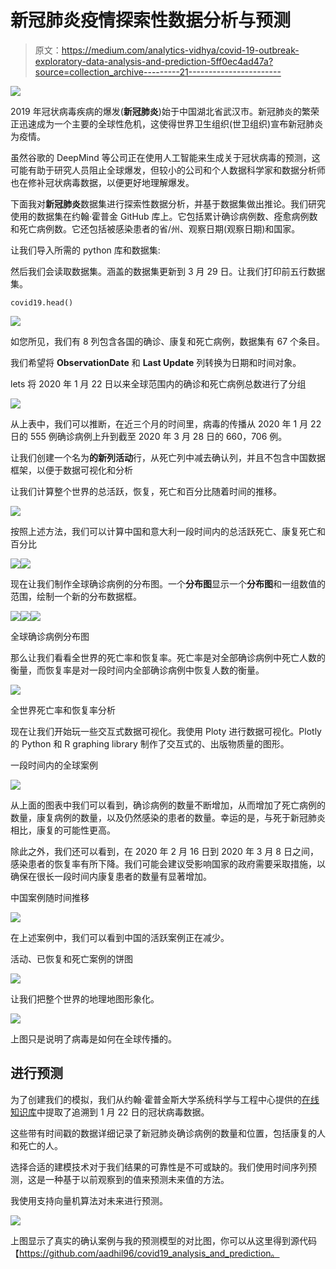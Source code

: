 # 新冠肺炎疫情探索性数据分析与预测

> 原文：<https://medium.com/analytics-vidhya/covid-19-outbreak-exploratory-data-analysis-and-prediction-5ff0ec4ad47a?source=collection_archive---------21----------------------->

![](img/d683f284dd2d7cc5703109373c85d09e.png)

2019 年冠状病毒疾病的爆发(**新冠肺炎**)始于中国湖北省武汉市。新冠肺炎的繁荣正迅速成为一个主要的全球性危机，这使得世界卫生组织(世卫组织)宣布新冠肺炎为疫情。

虽然谷歌的 DeepMind 等公司正在使用人工智能来生成关于冠状病毒的预测，这可能有助于研究人员阻止全球爆发，但较小的公司和个人数据科学家和数据分析师也在修补冠状病毒数据，以便更好地理解爆发。

下面我对**新冠肺炎**数据集进行探索性数据分析，并基于数据集做出推论。我们研究使用的数据集在约翰·霍普金 GitHub 库上。它包括累计确诊病例数、痊愈病例数和死亡病例数。它还包括被感染患者的省/州、观察日期(观察日期)和国家。

让我们导入所需的 python 库和数据集:

然后我们会读取数据集。涵盖的数据集更新到 3 月 29 日。让我们打印前五行数据集。

```
covid19.head()
```

![](img/2018edb26c9cdafa8c3f2212d3e63bf6.png)

如您所见，我们有 8 列包含各国的确诊、康复和死亡病例，数据集有 67 个条目。

我们希望将 **ObservationDate** 和 **Last Update** 列转换为日期和时间对象。

lets 将 2020 年 1 月 22 日以来全球范围内的确诊和死亡病例总数进行了分组

![](img/dc796f72204ee8974ed939a6ae56729c.png)

从上表中，我们可以推断，在近三个月的时间里，病毒的传播从 2020 年 1 月 22 日的 555 例确诊病例上升到截至 2020 年 3 月 28 日的 660，706 例。

让我们创建一个名为**的新列活动**行，从死亡列中减去确认列，并且不包含中国数据框架，以便于数据可视化和分析

让我们计算整个世界的总活跃，恢复，死亡和百分比随着时间的推移。

![](img/3616cfad48e39818c596e2b5791868f3.png)

按照上述方法，我们可以计算中国和意大利一段时间内的总活跃死亡、康复死亡和百分比

![](img/52d929684ed4c69dcc570e76c7155e65.png)![](img/5ef27c544638b9b36ce1c4b81021f682.png)

现在让我们制作全球确诊病例的分布图。一个**分布图**显示一个**分布图**和一组数值的范围，绘制一个新的分布数据框。

![](img/fc1b5fb0cc34d5e6567df042c2a87dbb.png)![](img/7db711ded2cba2de989777944ef50d5d.png)![](img/2c90f2feddd3de9a5d120c7b939ba2e6.png)

全球确诊病例分布图

那么让我们看看全世界的死亡率和恢复率。死亡率是对全部确诊病例中死亡人数的衡量，而恢复率是对一段时间内全部确诊病例中恢复人数的衡量。

![](img/c42af7a305e2084907c22eb6d6c9fa5c.png)

全世界死亡率和恢复率分析

现在让我们开始玩一些交互式数据可视化。我使用 Ploty 进行数据可视化。Plotly 的 Python 和 R graphing library 制作了交互式的、出版物质量的图形。

一段时间内的全球案例

![](img/72f9c7f203230ae65660c3c6f02739f6.png)

从上面的图表中我们可以看到，确诊病例的数量不断增加，从而增加了死亡病例的数量，康复病例的数量，以及仍然感染的患者的数量。幸运的是，与死于新冠肺炎相比，康复的可能性更高。

除此之外，我们还可以看到，在 2020 年 2 月 16 日到 2020 年 3 月 8 日之间，感染患者的恢复率有所下降。我们可能会建议受影响国家的政府需要采取措施，以确保在很长一段时间内康复患者的数量有显著增加。

中国案例随时间推移

![](img/3894b5d34106e5d5c95db3067a154897.png)

在上述案例中，我们可以看到中国的活跃案例正在减少。

活动、已恢复和死亡案例的饼图

![](img/8cdf2843862cc353d09867760fb5a8c1.png)

让我们把整个世界的地理地图形象化。

![](img/3a9f534398e21ab89b96836e000d9207.png)

上图只是说明了病毒是如何在全球传播的。

## **进行预测**

为了创建我们的模拟，我们从约翰·霍普金斯大学系统科学与工程中心提供的[在线知识库](https://github.com/CSSEGISandData/COVID-19)中提取了追溯到 1 月 22 日的冠状病毒数据。

这些带有时间戳的数据详细记录了新冠肺炎确诊病例的数量和位置，包括康复的人和死亡的人。

选择合适的建模技术对于我们结果的可靠性是不可或缺的。我们使用时间序列预测，这是一种基于以前观察到的值来预测未来值的方法。

我使用支持向量机算法对未来进行预测。

![](img/622ab71f5f051365807dc54cf0654627.png)

上图显示了真实的确认案例与我的预测模型的对比图，你可以从这里得到源代码【https://github.com/aadhil96/covid19_analysis_and_prediction。